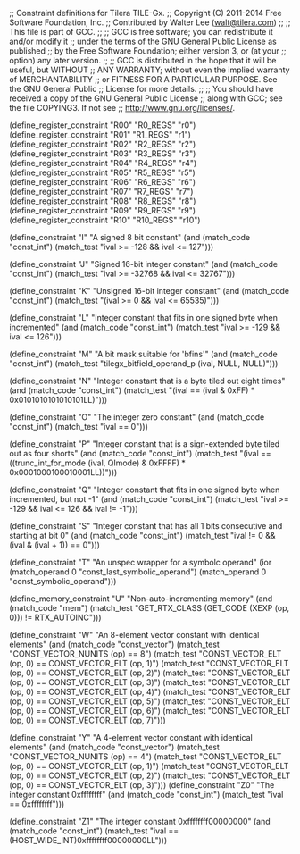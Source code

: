 ;; Constraint definitions for Tilera TILE-Gx.
;; Copyright (C) 2011-2014 Free Software Foundation, Inc.
;; Contributed by Walter Lee (walt@tilera.com)
;;
;; This file is part of GCC.
;;
;; GCC is free software; you can redistribute it and/or modify it
;; under the terms of the GNU General Public License as published
;; by the Free Software Foundation; either version 3, or (at your
;; option) any later version.
;;
;; GCC is distributed in the hope that it will be useful, but WITHOUT
;; ANY WARRANTY; without even the implied warranty of MERCHANTABILITY
;; or FITNESS FOR A PARTICULAR PURPOSE.  See the GNU General Public
;; License for more details.
;;
;; You should have received a copy of the GNU General Public License
;; along with GCC; see the file COPYING3.  If not see
;; <http://www.gnu.org/licenses/>.

(define_register_constraint "R00" "R0_REGS"  "r0")
(define_register_constraint "R01" "R1_REGS"  "r1")
(define_register_constraint "R02" "R2_REGS"  "r2")
(define_register_constraint "R03" "R3_REGS"  "r3")
(define_register_constraint "R04" "R4_REGS"  "r4")
(define_register_constraint "R05" "R5_REGS"  "r5")
(define_register_constraint "R06" "R6_REGS"  "r6")
(define_register_constraint "R07" "R7_REGS"  "r7")
(define_register_constraint "R08" "R8_REGS"  "r8")
(define_register_constraint "R09" "R9_REGS"  "r9")
(define_register_constraint "R10" "R10_REGS" "r10")

(define_constraint "I"
  "A signed 8 bit constant"
  (and (match_code "const_int")
       (match_test "ival >= -128 && ival <= 127")))

(define_constraint "J"
  "Signed 16-bit integer constant"
  (and (match_code "const_int")
       (match_test "ival >= -32768 && ival <= 32767")))

(define_constraint "K"
  "Unsigned 16-bit integer constant"
  (and (match_code "const_int")
       (match_test "(ival >= 0 && ival <= 65535)")))

(define_constraint "L"
  "Integer constant that fits in one signed byte when incremented"
  (and (match_code "const_int")
       (match_test "ival >= -129 && ival <= 126")))

(define_constraint "M"
  "A bit mask suitable for 'bfins'"
  (and (match_code "const_int")
       (match_test "tilegx_bitfield_operand_p (ival, NULL, NULL)")))

(define_constraint "N"
  "Integer constant that is a byte tiled out eight times"
  (and (match_code "const_int")
       (match_test "(ival == (ival & 0xFF) * 0x0101010101010101LL)")))

(define_constraint "O"
 "The integer zero constant"
 (and (match_code "const_int")
      (match_test "ival == 0")))

(define_constraint "P"
  "Integer constant that is a sign-extended byte tiled out as four shorts"
  (and (match_code "const_int")
       (match_test "(ival
                     == ((trunc_int_for_mode (ival, QImode) & 0xFFFF)
                         * 0x0001000100010001LL))")))

(define_constraint "Q"
  "Integer constant that fits in one signed byte when incremented, but not -1"
  (and (match_code "const_int")
       (match_test "ival >= -129 && ival <= 126 && ival != -1")))

(define_constraint "S"
  "Integer constant that has all 1 bits consecutive and starting at bit 0"
  (and (match_code "const_int")
       (match_test "ival != 0 && (ival & (ival + 1)) == 0")))

(define_constraint "T"
  "An unspec wrapper for a symbolc operand"
  (ior (match_operand 0 "const_last_symbolic_operand")
       (match_operand 0 "const_symbolic_operand")))

(define_memory_constraint "U"
  "Non-auto-incrementing memory"
  (and (match_code "mem")
       (match_test "GET_RTX_CLASS (GET_CODE (XEXP (op, 0))) != RTX_AUTOINC")))

(define_constraint "W"
  "An 8-element vector constant with identical elements"
  (and (match_code "const_vector")
       (match_test "CONST_VECTOR_NUNITS (op) == 8")
       (match_test "CONST_VECTOR_ELT (op, 0) == CONST_VECTOR_ELT (op, 1)")
       (match_test "CONST_VECTOR_ELT (op, 0) == CONST_VECTOR_ELT (op, 2)")
       (match_test "CONST_VECTOR_ELT (op, 0) == CONST_VECTOR_ELT (op, 3)")
       (match_test "CONST_VECTOR_ELT (op, 0) == CONST_VECTOR_ELT (op, 4)")
       (match_test "CONST_VECTOR_ELT (op, 0) == CONST_VECTOR_ELT (op, 5)")
       (match_test "CONST_VECTOR_ELT (op, 0) == CONST_VECTOR_ELT (op, 6)")
       (match_test "CONST_VECTOR_ELT (op, 0) == CONST_VECTOR_ELT (op, 7)")))

(define_constraint "Y"
  "A 4-element vector constant with identical elements"
  (and (match_code "const_vector")
       (match_test "CONST_VECTOR_NUNITS (op) == 4")
       (match_test "CONST_VECTOR_ELT (op, 0) == CONST_VECTOR_ELT (op, 1)")
       (match_test "CONST_VECTOR_ELT (op, 0) == CONST_VECTOR_ELT (op, 2)")
       (match_test "CONST_VECTOR_ELT (op, 0) == CONST_VECTOR_ELT (op, 3)")))
(define_constraint "Z0"
 "The integer constant 0xffffffff"
 (and (match_code "const_int")
      (match_test "ival == 0xffffffff")))

(define_constraint "Z1"
 "The integer constant 0xffffffff00000000"
 (and (match_code "const_int")
      (match_test "ival == (HOST_WIDE_INT)0xffffffff00000000LL")))
